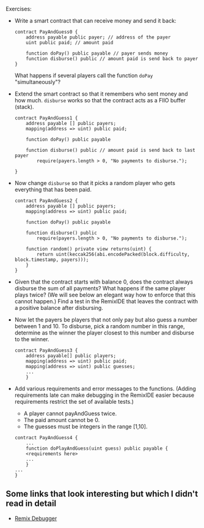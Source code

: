 Exercises:

- Write a smart contract that can receive money and send it back:  

    ```solidity
    contract PayAndGuess0 {
        address payable public payer; // address of the payer
        uint public paid; // amount paid

        function doPay() public payable // payer sends money
        function disburse() public // amount paid is send back to payer
    }
    ```
    What happens if several players call the function `doPay` "simultaneously"?

- Extend the smart contract so that it remembers who sent money and how much. `disburse` works so that the contract acts as a FIlO buffer (stack).

    ```solidity
    contract PayAndGuess1 {
        address payable [] public payers; 
        mapping(address => uint) public paid;

        function doPay() public payable 

        function disburse() public // amount paid is send back to last payer
            require(payers.length > 0, "No payments to disburse.");

    }
    ```

- Now change `disburse` so that it picks a random player who gets everything that has been paid. 

    ```solidity
    contract PayAndGuess2 {
        address payable [] public payers; 
        mapping(address => uint) public paid;

        function doPay() public payable

        function disburse() public 
            require(payers.length > 0, "No payments to disburse.");
    
        function random() private view returns(uint) {
            return uint(keccak256(abi.encodePacked(block.difficulty, block.timestamp, payers)));
        }
    }
    ```

- Given that the contract starts with balance 0, does the contract always disburse the sum of all payments? What happens if the same player plays twice? (We will see below an elegant way how to enforce that this cannot happen.) Find a test in the RemixIDE that leaves the contract with a positive balance after disbursing.

- Now let the payers be players that not only pay but also guess a number between 1 and 10. To disburse, pick a random number in this range, determine as the winner the player closest to this number and disburse to the winner.

    ```solidity
    contract PayAndGuess3 {
        address payable[] public players;
        mapping(address => uint) public paid;
        mapping(address => uint) public guesses;
        ...
        }
    ```


- Add various requirements and error messages to the functions. (Adding requirements late can make debugging in the RemixIDE easier because requirements restrict the set of available tests.)
    - A player cannot payAndGuess twice.
    - The paid amount cannot be 0.
    - The guesses must be integers in the range [1,10].

    ```solidity
    contract PayAndGuess4 {
        ...
        function doPlayAndGuess(uint guess) public payable {
        <requirements here>
        ...
        }
    ...
    }
    ```



## Some links that look interesting but which I didn't read in detail

- [Remix Debugger](https://medium.com/remix-ide/remix-debugger-b542ea24a0d)


